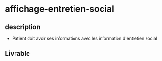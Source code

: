 # affichage-entretien-social

## description

- Patient doit avoir ses informations avec les information d'entretien social

## Livrable